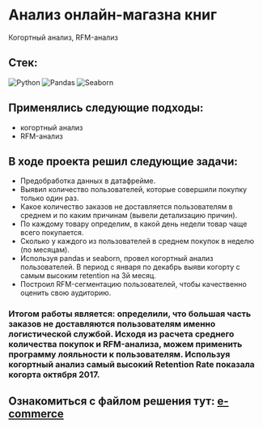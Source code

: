 # Анализ онлайн-магазна книг
Когортный анализ, RFM-анализ
## Стек:
![Python](https://img.shields.io/badge/python-3670A0?style=for-the-badge&logo=python&logoColor=ffdd54)
![Pandas](https://img.shields.io/badge/pandas-%23150458.svg?style=for-the-badge&logo=pandas&logoColor=white)
![Seaborn](https://img.shields.io/badge/Seaborn-blue?logo=seaborn&logoColor=white&style=for-the-badge)

## Применялись следующие подходы:
+ когортный анализ
+ RFM-анализ

## В ходе проекта решил следующие задачи:
+ Предобработка данных в датафрейме.
+ Выявил количество пользователей, которые совершили покупку только один раз.
+ Какое количество заказов не доставляется пользователям в среднем и по каким причинам (вывели детализацию причин).
+ По каждому товару определим, в какой день недели товар чаще всего покупается.
+ Сколько у каждого из пользователей в среднем покупок в неделю (по месяцам).
+ Используя pandas и seaborn, провел когортный анализ пользователей. В период с января по декабрь выяви когорту с самым высоким retention на 3й месяц.
+ Построил RFM-сегментацию пользователей, чтобы качественно оценить свою аудиторию.

### Итогом работы является: определили, что большая часть заказов не доставляются пользователям именно логистической службой. Исходя из расчета среднего количества покупок и RFM-анализа, можем применить программу лояльности к пользователям. Используя когортный анализ самый высокий Retention Rate показала когорта октября 2017. 

Ознакомиться с файлом решения тут:
[e-commerce](project_e_commerce.ipynb)
--------------------

